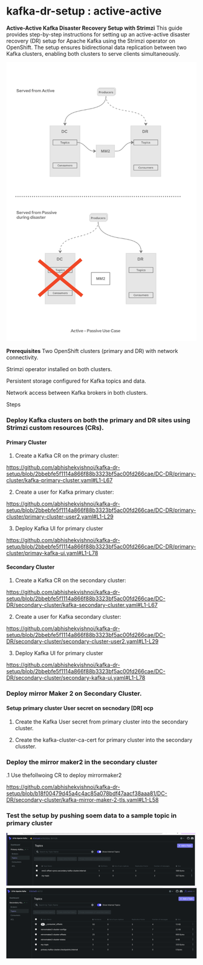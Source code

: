 # kafka-dr-setup : active-active 


**Active-Active Kafka Disaster Recovery Setup with Strimzi**
This guide provides step-by-step instructions for setting up an active-active disaster recovery (DR) setup for Apache Kafka using the Strimzi operator on OpenShift. The setup ensures bidirectional data replication between two Kafka clusters, enabling both clusters to serve clients simultaneously.

<img src="DC-DR/images/DR_Setup.jpg"/>

**Prerequisites**
Two OpenShift clusters (primary and DR) with network connectivity.

Strimzi operator installed on both clusters.

Persistent storage configured for Kafka topics and data.

Network access between Kafka brokers in both clusters.

Steps


### Deploy Kafka clusters on both the primary and DR sites using Strimzi custom resources (CRs).


#### Primary Cluster

1. Create a Kafka CR on the primary cluster:

https://github.com/abhishekvishnoi/kafka-dr-setup/blob/2bbebfe5f1114a866f88b3323bf5ac00fd266cae/DC-DR/primary-cluster/kafka-primary-cluster.yaml#L1-L67

2. Create a user for Kafka primary cluster:

https://github.com/abhishekvishnoi/kafka-dr-setup/blob/2bbebfe5f1114a866f88b3323bf5ac00fd266cae/DC-DR/primary-cluster/primary-cluster-user2.yaml#L1-L29

3. Deploy Kafka UI for primary cluster

https://github.com/abhishekvishnoi/kafka-dr-setup/blob/2bbebfe5f1114a866f88b3323bf5ac00fd266cae/DC-DR/primary-cluster/primay-kafka-ui.yaml#L1-L78

#### Secondary Cluster

1. Create a Kafka CR on the secondary cluster:

https://github.com/abhishekvishnoi/kafka-dr-setup/blob/2bbebfe5f1114a866f88b3323bf5ac00fd266cae/DC-DR/secondary-cluster/kafka-secondary-cluster.yaml#L1-L67

2. Create a user for Kafka secondary cluster:

https://github.com/abhishekvishnoi/kafka-dr-setup/blob/2bbebfe5f1114a866f88b3323bf5ac00fd266cae/DC-DR/secondary-cluster/secondary-cluster-user2.yaml#L1-L29

3. Deploy Kafka UI for primary cluster

https://github.com/abhishekvishnoi/kafka-dr-setup/blob/2bbebfe5f1114a866f88b3323bf5ac00fd266cae/DC-DR/secondary-cluster/secondary-kafka-ui.yaml#L1-L78


### Deploy mirror Maker 2 on Secondary Cluster.

#### Setup primary cluster User secret on secnodary [DR] ocp 

1. Create the Kafka User secret from primary cluster into the secondary cluster.

2. Create the kafka-cluster-ca-cert for primary cluster into the secondary clusster.



### Deploy the mirror maker2 in the secondary cluster 


.1 Use thefollwoing CR to deploy mirrormaker2


https://github.com/abhishekvishnoi/kafka-dr-setup/blob/b18f00479d45a4c4ac85a078bdf47aacf38aaa81/DC-DR/secondary-cluster/kafka-mirror-maker-2-tls.yaml#L1-L58


### Test the setup by pushing soem data to a sample topic in primary cluster

<img src="DC-DR/images/primary-kafka-cluster.png"/>


<img src="DC-DR/images/sec-kafka-cluster.png"/>
